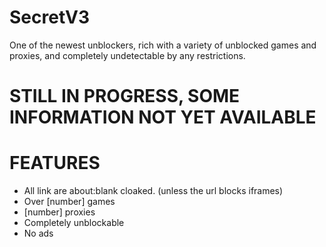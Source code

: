 # SecretV3
One of the newest unblockers, rich with a variety of unblocked games and proxies, and completely undetectable by any restrictions.

# STILL IN PROGRESS, SOME INFORMATION NOT YET AVAILABLE

# FEATURES
- All link are about:blank cloaked. (unless the url blocks iframes)
- Over [number] games
- [number] proxies
- Completely unblockable
- No ads
